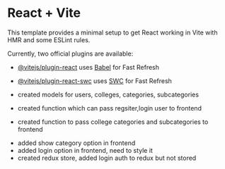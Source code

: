 # React + Vite

This template provides a minimal setup to get React working in Vite with HMR and some ESLint rules.

Currently, two official plugins are available:

- [@vitejs/plugin-react](https://github.com/vitejs/vite-plugin-react/blob/main/packages/plugin-react/README.md) uses [Babel](https://babeljs.io/) for Fast Refresh
- [@vitejs/plugin-react-swc](https://github.com/vitejs/vite-plugin-react-swc) uses [SWC](https://swc.rs/) for Fast Refresh




- created models for users, colleges, categories, subcategories
- created function which can pass regsiter,login user to frontend
- created function to pass college categories and subcategories to frontend
* added show category option in frontend
* added login option in frontend, need to style it
* created redux store, added login auth to redux but not stored